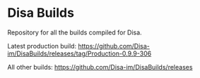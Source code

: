 # Disa Builds

Repository for all the builds compiled for Disa.

Latest production build: https://github.com/Disa-im/DisaBuilds/releases/tag/Production-0.9.9-306

All other builds: https://github.com/Disa-im/DisaBuilds/releases
